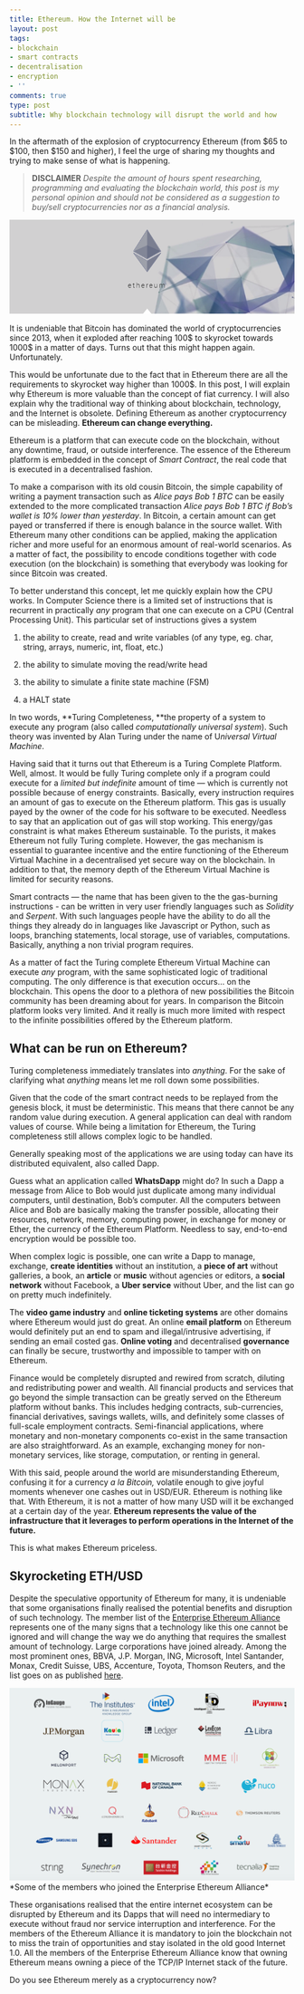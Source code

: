 ```yaml
---
title: Ethereum. How the Internet will be
layout: post
tags:
- blockchain
- smart contracts
- decentralisation
- encryption
- ''
comments: true
type: post
subtitle: Why blockchain technology will disrupt the world and how
---
```


In the aftermath of the explosion of cryptocurrency Ethereum (from $65 to $100, then $150 and higher), I feel the urge of sharing my thoughts and trying to make sense of what is happening.
> **DISCLAIMER**
> *Despite the amount of hours spent researching, programming and evaluating the blockchain world, this post is my personal opinion and should not be considered as a suggestion to buy/sell cryptocurrencies nor as a financial analysis.*


<img src="/img/img_posts/ethereum.png">

It is undeniable that Bitcoin has dominated the world of cryptocurrencies since 2013, when it exploded after reaching 100$ to skyrocket towards 1000$ in a matter of days.
Turns out that this might happen again. Unfortunately.

This would be unfortunate due to the fact that in Ethereum there are all the requirements to skyrocket way higher than 1000$. In this post, I will explain why Ethereum is more valuable than the concept of fiat currency.
I will also explain why the traditional way of thinking about blockchain, technology, and the Internet is obsolete. Defining Ethereum as another cryptocurrency can be misleading. **Ethereum can change everything.**

Ethereum is a platform that can execute code on the blockchain, without any downtime, fraud, or outside interference. The essence of the Ethereum platform is embedded in the concept of *Smart Contract*, the real code that is executed in a decentralised fashion.

To make a comparison with its old cousin Bitcoin, the simple capability of writing a payment transaction such as *Alice pays Bob 1 BTC* can be easily extended to the more complicated transaction *Alice pays Bob 1 BTC if Bob’s wallet is 10% lower than yesterday*. In Bitcoin, a certain amount can get payed or transferred if there is enough balance in the source wallet. With Ethereum many other conditions can be applied, making the application richer and more useful for an enormous amount of real-world scenarios.
As a matter of fact, the possibility to encode conditions together with code execution (on the blockchain) is something that everybody was looking for since Bitcoin was created.

To better understand this concept, let me quickly explain how the CPU works. In Computer Science there is a limited set of instructions that is recurrent in practically *any* program that one can execute on a CPU (Central Processing Unit). This particular set of instructions gives a system

1. the ability to create, read and write variables (of any type, eg. char, string, arrays, numeric, int, float, etc.)

1. the ability to simulate moving the read/write head

1. the ability to simulate a finite state machine (FSM)

1. a HALT state

In two words, **Turing Completeness, **the property of a system to execute any program (also called *computationally universal system*). Such theory was invented by Alan Turing under the name of U*niversal Virtual Machine*.

Having said that it turns out that Ethereum is a Turing Complete Platform. Well, almost. It would be fully Turing complete only if a program could execute for a *limited but indefinite* amount of time — which is currently not possible because of energy constraints. Basically, every instruction requires an amount of gas to execute on the Ethereum platform. This gas is usually payed by the owner of the code for his software to be executed. Needless to say that an application out of gas will stop working.
This energy/gas constraint is what makes Ethereum sustainable. To the purists, it makes Ethereum not fully Turing complete. However, the gas mechanism is essential to guarantee incentive and the entire functioning of the Ethereum Virtual Machine in a decentralised yet secure way on the blockchain. In addition to that, the memory depth of the Ethereum Virtual Machine is limited for security reasons.

Smart contracts — the name that has been given to the the gas-burning instructions - can be written in very user friendly languages such as *Solidity* and *Serpent*. With such languages people have the ability to do all the things they already do in languages like Javascript or Python, such as loops, branching statements, local storage, use of variables, computations. Basically, anything a non trivial program requires.

As a matter of fact the Turing complete Ethereum Virtual Machine can execute *any* program, with the same sophisticated logic of traditional computing. The only difference is that execution occurs… on the blockchain. This opens the door to a plethora of new possibilities the Bitcoin community has been dreaming about for years. In comparison the Bitcoin platform looks very limited. And it really is much more limited with respect to the infinite possibilities offered by the Ethereum platform.

## What can be run on Ethereum?

Turing completeness immediately translates into *anything*. For the sake of clarifying what *anything* means let me roll down some possibilities.

Given that the code of the smart contract needs to be replayed from the genesis block, it must be deterministic. This means that there cannot be any random value during execution. A general application can deal with random values of course. While being a limitation for Ethereum, the Turing completeness still allows complex logic to be handled.

Generally speaking most of the applications we are using today can have its distributed equivalent, also called Dapp.

Guess what an application called **WhatsDapp** might do? In such a Dapp a message from Alice to Bob would just duplicate among many individual computers, until destination, Bob’s computer. All the computers between Alice and Bob are basically making the transfer possible, allocating their resources, network, memory, computing power, in exchange for money or Ether, the currency of the Ethereum Platform. Needless to say, end-to-end encryption would be possible too.

When complex logic is possible, one can write a Dapp to manage, exchange, **create identities** without an institution, a **piece of art** without galleries, a book, an **article** or **music** without agencies or editors, a **social network** without Facebook, a **Uber service** without Uber, and the list can go on pretty much indefinitely.

The **video game industry** and **online ticketing systems** are other domains where Ethereum would just do great.
An online **email platform** on Ethereum would definitely put an end to spam and illegal/intrusive advertising, if sending an email costed gas.
**Online voting** and decentralised **governance** can finally be secure, trustworthy and impossible to tamper with on Ethereum.

Finance would be completely disrupted and rewired from scratch, diluting and redistributing power and wealth. All financial products and services that go beyond the simple transaction can be greatly served on the Ethereum platform without banks. This includes hedging contracts, sub-currencies, financial derivatives, savings wallets, wills, and definitely some classes of full-scale employment contracts. Semi-financial applications, where monetary and non-monetary components co-exist in the same transaction are also straightforward. As an example, exchanging money for non-monetary services, like storage, computation, or renting in general.

With this said, people around the world are misunderstanding Ethereum, confusing it for a currency *a la Bitcoin,* volatile enough to give joyful moments whenever one cashes out in USD/EUR.
Ethereum is nothing like that.
With Ethereum, it is not a matter of how many USD will it be exchanged at a certain day of the year.
**Ethereum represents the value of the infrastructure that it leverages to perform operations in the Internet of the future.**

This is what makes Ethereum priceless.

## Skyrocketing ETH/USD

Despite the speculative opportunity of Ethereum for many, it is undeniable that some organisations finally realised the potential benefits and disruption of such technology. The member list of the [Enterprise Ethereum Alliance](https://entethalliance.org/) represents one of the many signs that a technology like this one cannot be ignored and will change the way we do anything that requires the smallest amount of technology. Large corporations have joined already. Among the most prominent ones, BBVA, J.P. Morgan, ING, Microsoft, Intel Santander, Monax, Credit Suisse, UBS, Accenture, Toyota, Thomson Reuters, and the list goes on as published [here](https://entethalliance.org/members/).

<img src="/img/img_posts/ethereum_alliance.png">
*Some of the members who joined the Enterprise Ethereum Alliance*

These organisations realised that the entire internet ecosystem can be disrupted by Ethereum and its Dapps that will need no intermediary to execute without fraud nor service interruption and interference. For the members of the Ethereum Alliance it is mandatory to join the blockchain not to miss the train of opportunities and stay isolated in the old good Internet 1.0.
All the members of the Enterprise Ethereum Alliance know that owning Ethereum means owning a piece of the TCP/IP Internet stack of the future.

Do you see Ethereum merely as a cryptocurrency now?